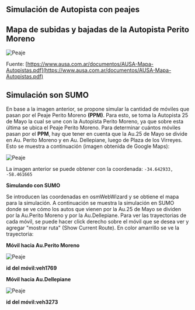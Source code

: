 ## Simulación de Autopista con peajes

## Mapa de subidas y bajadas de la Autopista Perito Moreno

![Peaje](Imgs/Subidas_Bajadas_Perito_Moreno.png)

Fuente: [https://www.ausa.com.ar/documentos/AUSA-Mapa-Autopistas.pdf](https://www.ausa.com.ar/documentos/AUSA-Mapa-Autopistas.pdf)

## Simulación son SUMO

En base a la imagen anterior, se propone simular la cantidad de móviles que pasan por el Peaje Perito Moreno  __(PPM)__. Para esto, se toma la Autopista 25 de Mayo la cual se une con la Autopista Perito Moreno, ya que sobre esta última se ubica el Peaje Perito Moreno. Para determinar cuántos móviles pasan por el __PPM__, hay que tener en cuenta que la Au.25 de Mayo se divide en Au. Perito Moreno y en Au. Dellepiane, luego de Plaza de los Virreyes. Esto se muestra a continuación (imagen obtenida de Google Maps):

![Peaje](Imgs/Mapa_25_5_Delle_PM.png)


La imagen anterior se puede obtener con la coordenada: `-34.642933, -58.461665` 

__Simulando con SUMO__

Se introducen las coordenadas en osmWebWizard y se obtiene el mapa para la simulación. A continuación se muestra la simulación en SUMO donde se ve cómo los autos que vienen por la Au.25 de Mayo se dividen por la Au.Perito Moreno y por la Au.Dellepiane. Para ver las trayectorias de cada móvil, se puede hacer click derecho sobre el móvil que se desea ver y agregar "mostrar ruta" (Show Current Route). En color amarrillo se ve la trayectoria:

__Móvil hacia Au.Perito Moreno__

![Peaje](Imgs/Movil_hacia_PM.png)

__id del móvil:veh1769__


__Móvil hacia Au.Dellepiane__

![Peaje](Imgs/Movil_hacia_Dell.png)

__id del móvil:veh3273__


